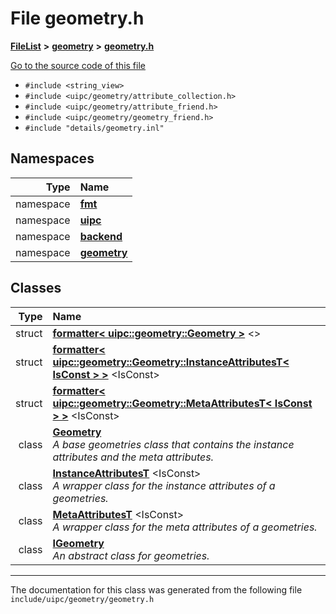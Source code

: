 

# File geometry.h



[**FileList**](files.md) **>** [**geometry**](dir_04894967a28d068f10a69f6e8a07a2cb.md) **>** [**geometry.h**](geometry_2geometry_8h.md)

[Go to the source code of this file](geometry_2geometry_8h_source.md)



* `#include <string_view>`
* `#include <uipc/geometry/attribute_collection.h>`
* `#include <uipc/geometry/attribute_friend.h>`
* `#include <uipc/geometry/geometry_friend.h>`
* `#include "details/geometry.inl"`













## Namespaces

| Type | Name |
| ---: | :--- |
| namespace | [**fmt**](namespacefmt.md) <br> |
| namespace | [**uipc**](namespaceuipc.md) <br> |
| namespace | [**backend**](namespaceuipc_1_1backend.md) <br> |
| namespace | [**geometry**](namespaceuipc_1_1geometry.md) <br> |


## Classes

| Type | Name |
| ---: | :--- |
| struct | [**formatter&lt; uipc::geometry::Geometry &gt;**](structfmt_1_1formatter_3_01uipc_1_1geometry_1_1_geometry_01_4.md) &lt;&gt;<br> |
| struct | [**formatter&lt; uipc::geometry::Geometry::InstanceAttributesT&lt; IsConst &gt; &gt;**](structfmt_1_1formatter_3_01uipc_1_1geometry_1_1_geometry_1_1_instance_attributes_t_3_01_is_const_01_4_01_4.md) &lt;IsConst&gt;<br> |
| struct | [**formatter&lt; uipc::geometry::Geometry::MetaAttributesT&lt; IsConst &gt; &gt;**](structfmt_1_1formatter_3_01uipc_1_1geometry_1_1_geometry_1_1_meta_attributes_t_3_01_is_const_01_4_01_4.md) &lt;IsConst&gt;<br> |
| class | [**Geometry**](classuipc_1_1geometry_1_1_geometry.md) <br>_A base geometries class that contains the instance attributes and the meta attributes._  |
| class | [**InstanceAttributesT**](classuipc_1_1geometry_1_1_geometry_1_1_instance_attributes_t.md) &lt;IsConst&gt;<br>_A wrapper class for the instance attributes of a geometries._  |
| class | [**MetaAttributesT**](classuipc_1_1geometry_1_1_geometry_1_1_meta_attributes_t.md) &lt;IsConst&gt;<br>_A wrapper class for the meta attributes of a geometries._  |
| class | [**IGeometry**](classuipc_1_1geometry_1_1_i_geometry.md) <br>_An abstract class for geometries._  |



















































------------------------------
The documentation for this class was generated from the following file `include/uipc/geometry/geometry.h`

